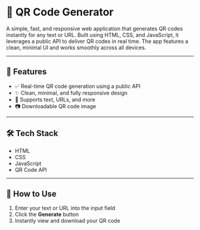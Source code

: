 # 📱 QR Code Generator

A simple, fast, and responsive web application that generates QR codes instantly for any text or URL. Built using HTML, CSS, and JavaScript, it leverages a public API to deliver QR codes in real time. The app features a clean, minimal UI and works smoothly across all devices.

---

## 🔧 Features

- ✅ Real-time QR code generation using a public API  
- ✨ Clean, minimal, and fully responsive design  
- 🧾 Supports text, URLs, and more  
- 📷 Downloadable QR code image  

---

## 🛠️ Tech Stack

- HTML  
- CSS  
- JavaScript  
- QR Code API  

---

## 🚀 How to Use

1. Enter your text or URL into the input field  
2. Click the **Generate** button  
3. Instantly view and download your QR code  
